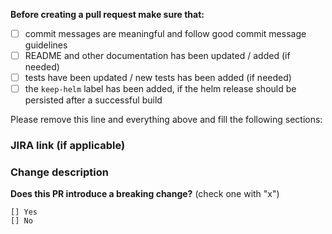 **Before creating a pull request make sure that:**

- [ ] commit messages are meaningful and follow good commit message guidelines
- [ ] README and other documentation has been updated / added (if needed)
- [ ] tests have been updated / new tests has been added (if needed)
- [ ] the `keep-helm` label has been added, if the helm release should be persisted after a successful build

Please remove this line and everything above and fill the following sections:


### JIRA link (if applicable) ###



### Change description ###



**Does this PR introduce a breaking change?** (check one with "x")

```
[] Yes
[] No
```
